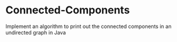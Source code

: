 # Connected-Components
Implement an algorithm to print out the connected components in an undirected graph in Java
